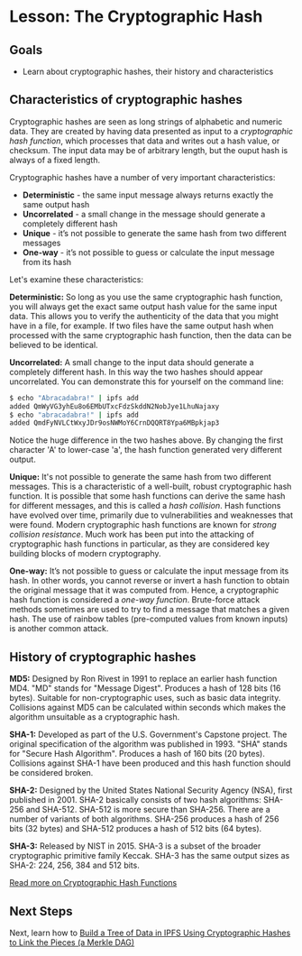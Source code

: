# Lesson: The Cryptographic Hash

## Goals
* Learn about cryptographic hashes, their history and characteristics

## Characteristics of cryptographic hashes

Cryptographic hashes are seen as long strings of alphabetic and numeric data. They are created by having data presented as input to a _cryptographic hash function_, which processes that data and writes out a hash value, or checksum. The input data may be of arbitrary length, but the ouput hash is always of a fixed length.

Cryptographic hashes have a number of very important characteristics:
* **Deterministic** - the same input message always returns exactly the same output hash
* **Uncorrelated** - a small change in the message should generate a completely different hash
* **Unique** - it’s not possible to generate the same hash from two different messages
* **One-way** - it’s not possible to guess or calculate the input message from its hash

Let's examine these characteristics:

**Deterministic:** So long as you use the same cryptographic hash function, you will always get the exact same output hash value for the same input data. This allows you to verify the authenticity of the data that you might have in a file, for example. If two files have the same output hash when processed with the same cryptographic hash function, then the data can be believed to be identical.

**Uncorrelated:** A small change to the input data should generate a completely different hash. In this way the two hashes should appear uncorrelated. You can demonstrate this for yourself on the command line:

```sh
$ echo "Abracadabra!" | ipfs add
added QmWyVG3yhEu8o6EMbUTxcFdzSkddN2NobJye1LhuNajaxy
$ echo "abracadabra!" | ipfs add
added QmdFyNVLCtWxyJDr9osNWMoY6CrnDQQRT8Ypa6MBpkjap3
```

Notice the huge difference in the two hashes above. By changing the first character 'A' to lower-case 'a', the hash function generated very different output.

**Unique:** It's not possible to generate the same hash from two different messages. This is a characteristic of a well-built, robust cryptographic hash function. It is possible that some hash functions can derive the same hash for different messages, and this is called a _hash collision_. Hash functions have evolved over time, primarily due to vulnerabilities and weaknesses that were found. Modern cryptographic hash functions are known for _strong collision resistance_. Much work has been put into the attacking of cryptographic hash functions in particular, as they are considered key building blocks of modern cryptography.

**One-way:** It’s not possible to guess or calculate the input message from its hash. In other words, you cannot reverse or invert a hash function to obtain the original message that it was computed from. Hence, a cryptographic hash function is considered a _one-way function_. Brute-force attack methods sometimes are used to try to find a message that matches a given hash. The use of rainbow tables (pre-computed values from known inputs) is another common attack.

## History of cryptographic hashes

**MD5:** Designed by Ron Rivest in 1991 to replace an earlier hash function MD4. "MD" stands for "Message Digest". Produces a hash of 128 bits (16 bytes). Suitable for non-cryptographic uses, such as basic data integrity. Collisions against MD5 can be calculated within seconds which makes the algorithm unsuitable as a cryptographic hash. 

**SHA-1:** Developed as part of the U.S. Government's Capstone project. The original specification of the algorithm was published in 1993. "SHA" stands for "Secure Hash Algorithm". Produces a hash of 160 bits (20 bytes). Collisions against SHA-1 have been produced and this hash function should be considered broken.

**SHA-2:** Designed by the United States National Security Agency (NSA), first published in 2001. SHA-2 basically consists of two hash algorithms: SHA-256 and SHA-512. SHA-512 is more secure than SHA-256. There are a number of variants of both algorithms. SHA-256 produces a hash of 256 bits (32 bytes) and SHA-512 produces a hash of 512 bits (64 bytes).

**SHA-3:** Released by NIST in 2015. SHA-3 is a subset of the broader cryptographic primitive family Keccak. SHA-3 has the same output sizes as SHA-2: 224, 256, 384 and 512 bits.

[Read more on Cryptographic Hash Functions](https://en.wikipedia.org/wiki/Cryptographic_hash_function)

## Next Steps

Next, learn how to [Build a Tree of Data in IPFS Using Cryptographic Hashes to Link the Pieces (a Merkle DAG)](/ipfs-dag/lessons/blocks-from-scratch.md)

